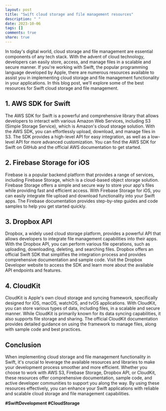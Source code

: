 ```yaml
---
layout: post
title: "Swift cloud storage and file management resources"
description: " "
date: 2023-10-06
tags: []
comments: true
share: true
---
```


In today's digital world, cloud storage and file management are essential components of any tech stack. With the advent of cloud technology, developers can easily store, access, and manage files in a scalable and secure manner. If you're working with Swift, the popular programming language developed by Apple, there are numerous resources available to assist you in implementing cloud storage and file management functionality in your applications. In this blog post, we'll explore some of the best resources for Swift cloud storage and file management.

## 1. AWS SDK for Swift

The AWS SDK for Swift is a powerful and comprehensive library that allows developers to interact with various Amazon Web Services, including S3 (Simple Storage Service), which is Amazon's cloud storage solution. With the AWS SDK, you can effortlessly upload, download, and manage files in S3. The SDK provides a high-level API for easy integration, as well as a low-level API for more advanced customization. You can find the AWS SDK for Swift on GitHub and the official AWS documentation to get started.

## 2. Firebase Storage for iOS

Firebase is a popular backend platform that provides a range of services, including Firebase Storage, which is a cloud-based object storage solution. Firebase Storage offers a simple and secure way to store your app's files while providing fast and efficient access. With Firebase Storage for iOS, you can easily integrate file upload and download functionality into your Swift apps. The Firebase documentation provides step-by-step guides and code samples to help you get started quickly.

## 3. Dropbox API

Dropbox, a widely used cloud storage platform, provides a powerful API that allows developers to integrate file management capabilities into their apps. With the Dropbox API, you can perform various file operations, such as uploading, downloading, deleting, and searching files. Dropbox offers an official Swift SDK that simplifies the integration process and provides comprehensive documentation and sample code. Visit the Dropbox Developer website to access the SDK and learn more about the available API endpoints and features.

## 4. CloudKit

CloudKit is Apple's own cloud storage and syncing framework, specifically designed for iOS, macOS, watchOS, and tvOS applications. With CloudKit, you can store various types of data, including files, in a scalable and secure manner. While CloudKit is primarily known for its data syncing capabilities, it also supports file storage and sharing. The official CloudKit documentation provides detailed guidance on using the framework to manage files, along with sample code and best practices.

## Conclusion

When implementing cloud storage and file management functionality in Swift, it's crucial to leverage the available resources and libraries to make your development process smoother and more efficient. Whether you choose to work with AWS S3, Firebase Storage, Dropbox API, or CloudKit, these resources offer comprehensive documentation, sample code, and active developer communities to support you along the way. By using these resources effectively, you can enhance your Swift applications with reliable and scalable cloud storage and file management capabilities.

**#SwiftDevelopment #CloudStorage**